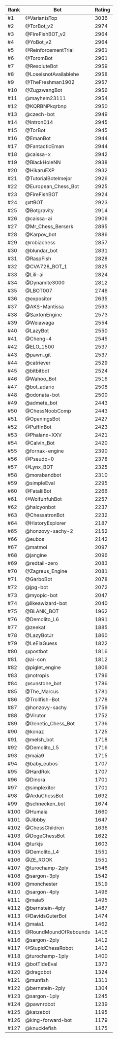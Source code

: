 Rank|Bot|Rating
---|---|---
#1|@VariantsTop|3036
#2|@TorBot_v2|2974
#3|@FireFishBOT_v2|2964
#4|@YoBot_v2|2964
#5|@ReinforcementTrial|2961
#6|@ToromBot|2961
#7|@ResoluteBot|2959
#8|@LoseisnotAvailablehe|2958
#9|@TheFreshman1902|2957
#10|@ZugzwangBot|2956
#11|@mayhem23111|2954
#12|@KQRBNPkqrbnp|2950
#13|@czech-bot|2949
#14|@Intron014|2945
#15|@TorBot|2945
#16|@EmanBot|2944
#17|@FantacticEman|2944
#18|@caissa-x|2942
#19|@BlackHoleNN|2938
#20|@HikaruEXP|2932
#21|@TutorialBotelmejor|2926
#22|@European_Chess_Bot|2925
#23|@FireFishBOT|2924
#24|@ttBOT|2923
#25|@Botgravity|2914
#26|@caissa-ai|2906
#27|@Mr_Chess_Berserk|2895
#28|@Karpov_bot|2886
#29|@robiachess|2857
#30|@blundar_bot|2831
#31|@RaspFish|2828
#32|@CVA728_BOT_1|2825
#33|@Lili-ai|2824
#34|@Dynamite3000|2812
#35|@LBOT007|2746
#36|@expositor|2635
#37|@AKS-Mantissa|2593
#38|@SaxtonEngine|2573
#39|@Weiawaga|2554
#40|@LazyBot|2550
#41|@Cheng-4|2545
#42|@ELO_1500|2537
#43|@pawn_git|2537
#44|@catriever|2529
#45|@bitbitbot|2524
#46|@Wahoo_Bot|2516
#47|@bot_adario|2508
#48|@odonata-bot|2500
#49|@admete_bot|2443
#50|@ChessNoobComp|2443
#51|@OpeningsBot|2427
#52|@PuffinBot|2423
#53|@Phalanx-XXV|2421
#54|@Calvin_Bot|2420
#55|@fornax-engine|2390
#56|@Pseudo-0|2378
#57|@Lynx_BOT|2325
#58|@morabandbot|2310
#59|@simpleEval|2295
#60|@FataliiBot|2266
#61|@WolfuhfuhBot|2257
#62|@halcyonbot|2237
#63|@ChessatronBot|2232
#64|@HistoryExplorer|2187
#65|@honzovy-sachy-2|2152
#66|@eubos|2142
#67|@matmoi|2097
#68|@jangine|2096
#69|@redtail-zero|2083
#70|@Zagreus_Engine|2081
#71|@GarboBot|2078
#72|@jpg-bot|2072
#73|@myopic-bot|2047
#74|@likeawizard-bot|2040
#75|@BLANK_BOT|1962
#76|@Demolito_L6|1891
#77|@zeekat|1885
#78|@LazyBotJr|1860
#79|@LeElaGuess|1822
#80|@postbot|1816
#81|@ai-con|1812
#82|@piglet_engine|1806
#83|@notropis|1796
#84|@sunstone_bot|1786
#85|@The_Marcus|1781
#86|@Trollfish-Bot|1778
#87|@honzovy-sachy|1759
#88|@Virutor|1752
#89|@Genetic_Chess_Bot|1736
#90|@konaz|1725
#91|@melsh_bot|1718
#92|@Demolito_L5|1716
#93|@maia9|1715
#94|@baby_eubos|1707
#95|@HardRok|1707
#96|@Dinora|1701
#97|@simplexitor|1701
#98|@ArduChessBot|1692
#99|@schnecken_bot|1674
#100|@Humaia|1660
#101|@Jibbby|1647
#102|@ChessChildren|1636
#103|@DogeChessBot|1622
#104|@turkjs|1603
#105|@Demolito_L4|1551
#106|@ZE_ROOK|1551
#107|@turochamp-2ply|1546
#108|@sargon-3ply|1542
#109|@monchester|1519
#110|@sargon-4ply|1496
#111|@maia5|1495
#112|@bernstein-4ply|1487
#113|@DavidsGuterBot|1474
#114|@maia1|1462
#115|@RoundMoundOfRebounds|1416
#116|@sargon-2ply|1412
#117|@StupidChessRobot|1412
#118|@turochamp-1ply|1400
#119|@botTideEval|1373
#120|@dragobot|1324
#121|@munfish|1311
#122|@bernstein-2ply|1304
#123|@sargon-1ply|1245
#124|@pawnrobot|1239
#125|@katzebot|1195
#126|@king-forward-bot|1179
#127|@knucklefish|1175
